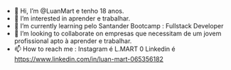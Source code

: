 - 👋 Hi, I’m @LuanMart e tenho 18 anos.
- 👀 I’m interested in aprender e trabalhar.
- 🌱 I’m currently learning pelo Santander Bootcamp : Fullstack Developer 
- 💞️ I’m looking to collaborate on empresas que necessitam de um jovem profissional apto à aprender e trabalhar.
- 📫 How to reach me : Instagram é L.MART 0
Linkedin é https://www.linkedin.com/in/luan-mart-065356182

<!---
LuanMart/LuanMart is a ✨ special ✨ repository because its `README.md` (this file) appears on your GitHub profile.
You can click the Preview link to take a look at your changes.
--->
